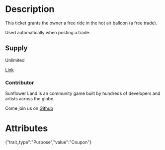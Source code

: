 # Description

This ticket grants the owner a free ride in the hot air balloon (a free trade).

Used automatically when posting a trade.

## Supply

Unlimited

[Link](https://docs.sunflower-land.com/player-guides/trading)

### Contributor

Sunflower Land is an community game built by hundreds of developers and artists across the globe.

Come join us on [Github](https://github.com/sunflower-land/sunflower-land)

# Attributes

{"trait_type":"Purpose","value":"Coupon"}
